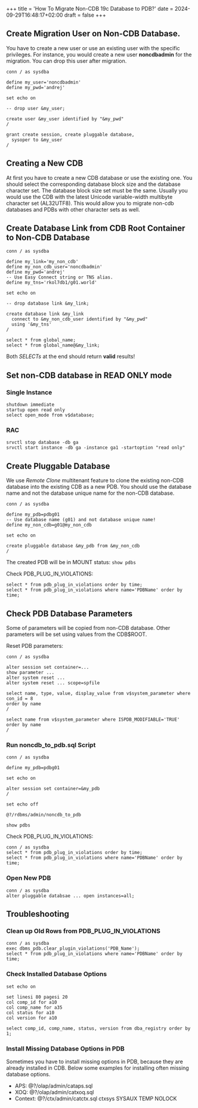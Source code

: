 +++
title = 'How To Migrate Non-CDB 19c Database to PDB?'
date = 2024-09-29T16:48:17+02:00
draft = false
+++

## Create Migration User on Non-CDB Database.

You have to create a new user or use an existing user with the
specific privileges. For instance, you would create a new user
**noncdbadmin** for the migration. You can drop this user after 
migration.

```
conn / as sysdba

define my_user='noncdbadmin'
define my_pwd='andrej'

set echo on

-- drop user &my_user;

create user &my_user identified by "&my_pwd"
/

grant create session, create pluggable database,
  sysoper to &my_user
/
```

## Creating a New CDB

At first you have to create a new CDB database or use the existing one.
You should select the corresponding database block size and the 
database character set. The database block size set must be the same. 
Usually you would use the CDB with the latest Unicode variable-width 
multibyte character set (AL32UTF8). This would allow you to 
migrate non-cdb databases and PDBs with other character sets as well.

## Create Database Link from CDB Root Container to Non-CDB Database

```
conn / as sysdba

define my_link='my_non_cdb'
define my_non_cdb_user='noncdbadmin'
define my_pwd='andrej'
-- Use Easy Connect string or TNS alias.
define my_tns='rkol7db1/g01.world'

set echo on

-- drop database link &my_link;

create database link &my_link
  connect to &my_non_cdb_user identified by "&my_pwd"
  using '&my_tns'
/

select * from global_name;
select * from global_name@&my_link;
```

Both *SELECTs* at the end should return **valid** results!

## Set non-CDB database in READ ONLY mode

### Single Instance

```
shutdown immediate
startup open read only
select open_mode from v$database;
```

### RAC

```
srvctl stop database -db ga
srvctl start instance -db ga -instance ga1 -startoption "read only"
```

## Create Pluggable Database

We use *Remote Clone* multitenant feature to clone the existing
non-CDB database into the existing CDB as a new PDB. You should use
the database name and not the database unique name for the non-CDB 
database.

```
conn / as sysdba

define my_pdb=pdbg01
-- Use database name (g01) and not database unique name!
define my_non_cdb=g01@my_non_cdb

set echo on

create pluggable database &my_pdb from &my_non_cdb
/
```

The created PDB will be in MOUNT status: `show pdbs`

Check PDB_PLUG_IN_VIOLATIONS:

```
select * from pdb_plug_in_violations order by time;
select * from pdb_plug_in_violations where name='PDBName' order by time;
```

## Check PDB Database Parameters

Some of parameters will be copied from non-CDB database. Other parameters
will be set using values from the CDB$ROOT.


Reset PDB parameters:
```
conn / as sysdba

alter session set container=...
show parameter ...
alter system reset ...
alter system reset ... scope=spfile

select name, type, value, display_value from v$system_parameter where con_id = 8
order by name
/

select name from v$system_parameter where ISPDB_MODIFIABLE='TRUE'
order by name
/

```
### Run noncdb_to_pdb.sql Script

```
conn / as sysdba

define my_pdb=pdbg01

set echo on

alter session set container=&my_pdb
/

set echo off

@?/rdbms/admin/noncdb_to_pdb

show pdbs
```

Check PDB_PLUG_IN_VIOLATIONS:

```
conn / as sysdba
select * from pdb_plug_in_violations order by time;
select * from pdb_plug_in_violations where name='PDBName' order by time;
```

### Open New PDB

```
conn / as sysdba
alter pluggable databsae ... open instances=all;
```

## Troubleshooting

### Clean up Old Rows from PDB_PLUG_IN_VIOLATIONS

```
conn / as sysdba
exec dbms_pdb.clear_plugin_violations('PDB_Name');
select * from pdb_plug_in_violations where name='PDBName' order by time;
```

### Check Installed Database Options

```
set echo on

set linesi 80 pagesi 20
col comp_id for a10
col comp_name for a35
col status for a10
col version for a10

select comp_id, comp_name, status, version from dba_registry order by 1;
```


### Install Missing Database Options in PDB

Sometimes you have to install missing options in PDB, because they 
are already installed in CDB. Below some examples for installing
often missing database options.

- APS: @?/olap/admin/cataps.sql
- XOQ: @?/olap/admin/catxoq.sql
- Context: @?/ctx/admin/catctx.sql ctxsys SYSAUX TEMP NOLOCK

